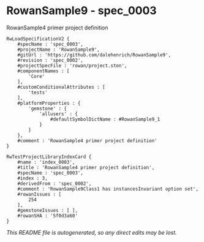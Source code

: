 # RowanSample9 - spec_0003
RowanSample4 primer project definition
```
RwLoadSpecificationV2 {
	#specName : 'spec_0003',
	#projectName : 'RowanSample9',
	#gitUrl : 'https://github.com/dalehenrich/RowanSample9',
	#revision : 'spec_0002',
	#projectSpecFile : 'rowan/project.ston',
	#componentNames : [
		'Core'
	],
	#customConditionalAttributes : [
		'tests'
	],
	#platformProperties : {
		'gemstone' : {
			'allusers' : {
				#defaultSymbolDictName : #RowanSample9_1
			}
		}
	},
	#comment : 'RowanSample4 primer project definition'
}

RwTestProjectLibraryIndexCard {
	#name : 'index_0003',
	#title : 'RowanSample4 primer project definition',
	#specName : 'spec_0003',
	#index : 3,
	#derivedFrom : 'spec_0002',
	#comment : 'RowanSample9Class1 has instancesInvariant option set',
	#rowanIssues : [
		254
	],
	#gemstoneIssues : [ ],
	#rowanSHA : '5f0d3a60'
}
```

*This README file is autogenerated, so any direct edits may be lost.*

